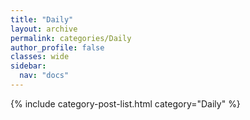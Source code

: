 ```yaml
---
title: "Daily"
layout: archive
permalink: categories/Daily
author_profile: false
classes: wide
sidebar:
  nav: "docs"
---
```



{% include category-post-list.html category="Daily" %}